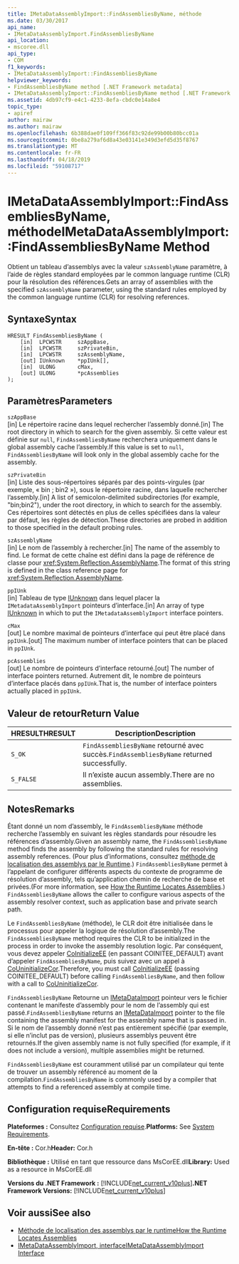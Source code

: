 ```yaml
---
title: IMetaDataAssemblyImport::FindAssembliesByName, méthode
ms.date: 03/30/2017
api_name:
- IMetaDataAssemblyImport.FindAssembliesByName
api_location:
- mscoree.dll
api_type:
- COM
f1_keywords:
- IMetaDataAssemblyImport::FindAssembliesByName
helpviewer_keywords:
- FindAssembliesByName method [.NET Framework metadata]
- IMetaDataAssemblyImport::FindAssembliesByName method [.NET Framework metadata]
ms.assetid: 4db97cf9-e4c1-4233-8efa-cbdc0e14a8e4
topic_type:
- apiref
author: mairaw
ms.author: mairaw
ms.openlocfilehash: 6b388dae0f109ff366f83c92de99b00b80bcc01a
ms.sourcegitcommit: 0be8a279af6d8a43e03141e349d3efd5d35f8767
ms.translationtype: MT
ms.contentlocale: fr-FR
ms.lasthandoff: 04/18/2019
ms.locfileid: "59108717"
---
```

# <a name="imetadataassemblyimportfindassembliesbyname-method"></a><span data-ttu-id="29d19-102">IMetaDataAssemblyImport::FindAssembliesByName, méthode</span><span class="sxs-lookup"><span data-stu-id="29d19-102">IMetaDataAssemblyImport::FindAssembliesByName Method</span></span>
<span data-ttu-id="29d19-103">Obtient un tableau d’assemblys avec la valeur `szAssemblyName` paramètre, à l’aide de règles standard employées par le common language runtime (CLR) pour la résolution des références.</span><span class="sxs-lookup"><span data-stu-id="29d19-103">Gets an array of assemblies with the specified `szAssemblyName` parameter, using the standard rules employed by the common language runtime (CLR) for resolving references.</span></span>  
  
## <a name="syntax"></a><span data-ttu-id="29d19-104">Syntaxe</span><span class="sxs-lookup"><span data-stu-id="29d19-104">Syntax</span></span>  
  
```  
HRESULT FindAssembliesByName (  
    [in]  LPCWSTR     szAppBase,   
    [in]  LPCWSTR     szPrivateBin,   
    [in]  LPCWSTR     szAssemblyName,   
    [out] IUnknown    *ppIUnk[],   
    [in]  ULONG       cMax,   
    [out] ULONG       *pcAssemblies  
);  
```  
  
## <a name="parameters"></a><span data-ttu-id="29d19-105">Paramètres</span><span class="sxs-lookup"><span data-stu-id="29d19-105">Parameters</span></span>  
 `szAppBase`  
 <span data-ttu-id="29d19-106">[in] Le répertoire racine dans lequel rechercher l’assembly donné.</span><span class="sxs-lookup"><span data-stu-id="29d19-106">[in] The root directory in which to search for the given assembly.</span></span> <span data-ttu-id="29d19-107">Si cette valeur est définie sur `null`, `FindAssembliesByName` recherchera uniquement dans le global assembly cache l’assembly.</span><span class="sxs-lookup"><span data-stu-id="29d19-107">If this value is set to `null`, `FindAssembliesByName` will look only in the global assembly cache for the assembly.</span></span>  
  
 `szPrivateBin`  
 <span data-ttu-id="29d19-108">[in] Liste des sous-répertoires séparés par des points-virgules (par exemple, « bin ; bin2 »), sous le répertoire racine, dans laquelle rechercher l’assembly.</span><span class="sxs-lookup"><span data-stu-id="29d19-108">[in] A list of semicolon-delimited subdirectories (for example, "bin;bin2"), under the root directory, in which to search for the assembly.</span></span> <span data-ttu-id="29d19-109">Ces répertoires sont détectés en plus de celles spécifiées dans la valeur par défaut, les règles de détection.</span><span class="sxs-lookup"><span data-stu-id="29d19-109">These directories are probed in addition to those specified in the default probing rules.</span></span>  
  
 `szAssemblyName`  
 <span data-ttu-id="29d19-110">[in] Le nom de l’assembly à rechercher.</span><span class="sxs-lookup"><span data-stu-id="29d19-110">[in] The name of the assembly to find.</span></span> <span data-ttu-id="29d19-111">Le format de cette chaîne est défini dans la page de référence de classe pour <xref:System.Reflection.AssemblyName>.</span><span class="sxs-lookup"><span data-stu-id="29d19-111">The format of this string is defined in the class reference page for <xref:System.Reflection.AssemblyName>.</span></span>  
  
 `ppIUnk`  
 <span data-ttu-id="29d19-112">[in] Tableau de type [IUnknown](/cpp/atl/iunknown) dans lequel placer la `IMetadataAssemblyImport` pointeurs d’interface.</span><span class="sxs-lookup"><span data-stu-id="29d19-112">[in] An array of type [IUnknown](/cpp/atl/iunknown) in which to put the `IMetadataAssemblyImport` interface pointers.</span></span>  
  
 `cMax`  
 <span data-ttu-id="29d19-113">[out] Le nombre maximal de pointeurs d’interface qui peut être placé dans `ppIUnk`.</span><span class="sxs-lookup"><span data-stu-id="29d19-113">[out] The maximum number of interface pointers that can be placed in `ppIUnk`.</span></span>  
  
 `pcAssemblies`  
 <span data-ttu-id="29d19-114">[out] Le nombre de pointeurs d’interface retourné.</span><span class="sxs-lookup"><span data-stu-id="29d19-114">[out] The number of interface pointers returned.</span></span> <span data-ttu-id="29d19-115">Autrement dit, le nombre de pointeurs d’interface placés dans `ppIUnk`.</span><span class="sxs-lookup"><span data-stu-id="29d19-115">That is, the number of interface pointers actually placed in `ppIUnk`.</span></span>  
  
## <a name="return-value"></a><span data-ttu-id="29d19-116">Valeur de retour</span><span class="sxs-lookup"><span data-stu-id="29d19-116">Return Value</span></span>  
  
|<span data-ttu-id="29d19-117">HRESULT</span><span class="sxs-lookup"><span data-stu-id="29d19-117">HRESULT</span></span>|<span data-ttu-id="29d19-118">Description</span><span class="sxs-lookup"><span data-stu-id="29d19-118">Description</span></span>|  
|-------------|-----------------|  
|`S_OK`|<span data-ttu-id="29d19-119">`FindAssembliesByName` retourné avec succès.</span><span class="sxs-lookup"><span data-stu-id="29d19-119">`FindAssembliesByName` returned successfully.</span></span>|  
|`S_FALSE`|<span data-ttu-id="29d19-120">Il n’existe aucun assembly.</span><span class="sxs-lookup"><span data-stu-id="29d19-120">There are no assemblies.</span></span>|  
  
## <a name="remarks"></a><span data-ttu-id="29d19-121">Notes</span><span class="sxs-lookup"><span data-stu-id="29d19-121">Remarks</span></span>  
 <span data-ttu-id="29d19-122">Étant donné un nom d’assembly, le `FindAssembliesByName` méthode recherche l’assembly en suivant les règles standards pour résoudre les références d’assembly.</span><span class="sxs-lookup"><span data-stu-id="29d19-122">Given an assembly name, the `FindAssembliesByName` method finds the assembly by following the standard rules for resolving assembly references.</span></span> <span data-ttu-id="29d19-123">(Pour plus d’informations, consultez [méthode de localisation des assemblys par le Runtime](../../../../docs/framework/deployment/how-the-runtime-locates-assemblies.md).) `FindAssembliesByName` permet à l’appelant de configurer différents aspects du contexte de programme de résolution d’assembly, tels qu’application chemin de recherche de base et privées.</span><span class="sxs-lookup"><span data-stu-id="29d19-123">(For more information, see [How the Runtime Locates Assemblies](../../../../docs/framework/deployment/how-the-runtime-locates-assemblies.md).) `FindAssembliesByName` allows the caller to configure various aspects of the assembly resolver context, such as application base and private search path.</span></span>  
  
 <span data-ttu-id="29d19-124">Le `FindAssembliesByName` (méthode), le CLR doit être initialisée dans le processus pour appeler la logique de résolution d’assembly.</span><span class="sxs-lookup"><span data-stu-id="29d19-124">The `FindAssembliesByName` method requires the CLR to be initialized in the process in order to invoke the assembly resolution logic.</span></span> <span data-ttu-id="29d19-125">Par conséquent, vous devez appeler [CoInitializeEE](../../../../docs/framework/unmanaged-api/hosting/coinitializeee-function.md) (en passant COINITEE_DEFAULT) avant d’appeler `FindAssembliesByName`, puis suivez avec un appel à [CoUninitializeCor](../../../../docs/framework/unmanaged-api/hosting/couninitializecor-function.md).</span><span class="sxs-lookup"><span data-stu-id="29d19-125">Therefore, you must call [CoInitializeEE](../../../../docs/framework/unmanaged-api/hosting/coinitializeee-function.md) (passing COINITEE_DEFAULT) before calling `FindAssembliesByName`, and then follow with a call to [CoUninitializeCor](../../../../docs/framework/unmanaged-api/hosting/couninitializecor-function.md).</span></span>  
  
 <span data-ttu-id="29d19-126">`FindAssembliesByName` Retourne un [IMetaDataImport](../../../../docs/framework/unmanaged-api/metadata/imetadataimport-interface.md) pointeur vers le fichier contenant le manifeste d’assembly pour le nom de l’assembly qui est passé.</span><span class="sxs-lookup"><span data-stu-id="29d19-126">`FindAssembliesByName` returns an [IMetaDataImport](../../../../docs/framework/unmanaged-api/metadata/imetadataimport-interface.md) pointer to the file containing the assembly manifest for the assembly name that is passed in.</span></span> <span data-ttu-id="29d19-127">Si le nom de l’assembly donné n’est pas entièrement spécifié (par exemple, si elle n’inclut pas de version), plusieurs assemblys peuvent être retournés.</span><span class="sxs-lookup"><span data-stu-id="29d19-127">If the given assembly name is not fully specified (for example, if it does not include a version), multiple assemblies might be returned.</span></span>  
  
 <span data-ttu-id="29d19-128">`FindAssembliesByName` est couramment utilisé par un compilateur qui tente de trouver un assembly référencé au moment de la compilation.</span><span class="sxs-lookup"><span data-stu-id="29d19-128">`FindAssembliesByName` is commonly used by a compiler that attempts to find a referenced assembly at compile time.</span></span>  
  
## <a name="requirements"></a><span data-ttu-id="29d19-129">Configuration requise</span><span class="sxs-lookup"><span data-stu-id="29d19-129">Requirements</span></span>  
 <span data-ttu-id="29d19-130">**Plateformes :** Consultez [Configuration requise](../../../../docs/framework/get-started/system-requirements.md).</span><span class="sxs-lookup"><span data-stu-id="29d19-130">**Platforms:** See [System Requirements](../../../../docs/framework/get-started/system-requirements.md).</span></span>  
  
 <span data-ttu-id="29d19-131">**En-tête :** Cor.h</span><span class="sxs-lookup"><span data-stu-id="29d19-131">**Header:** Cor.h</span></span>  
  
 <span data-ttu-id="29d19-132">**Bibliothèque :** Utilisé en tant que ressource dans MsCorEE.dll</span><span class="sxs-lookup"><span data-stu-id="29d19-132">**Library:** Used as a resource in MsCorEE.dll</span></span>  
  
 <span data-ttu-id="29d19-133">**Versions du .NET Framework :** [!INCLUDE[net_current_v10plus](../../../../includes/net-current-v10plus-md.md)]</span><span class="sxs-lookup"><span data-stu-id="29d19-133">**.NET Framework Versions:** [!INCLUDE[net_current_v10plus](../../../../includes/net-current-v10plus-md.md)]</span></span>  
  
## <a name="see-also"></a><span data-ttu-id="29d19-134">Voir aussi</span><span class="sxs-lookup"><span data-stu-id="29d19-134">See also</span></span>

- [<span data-ttu-id="29d19-135">Méthode de localisation des assemblys par le runtime</span><span class="sxs-lookup"><span data-stu-id="29d19-135">How the Runtime Locates Assemblies</span></span>](../../../../docs/framework/deployment/how-the-runtime-locates-assemblies.md)
- [<span data-ttu-id="29d19-136">IMetaDataAssemblyImport, interface</span><span class="sxs-lookup"><span data-stu-id="29d19-136">IMetaDataAssemblyImport Interface</span></span>](../../../../docs/framework/unmanaged-api/metadata/imetadataassemblyimport-interface.md)
